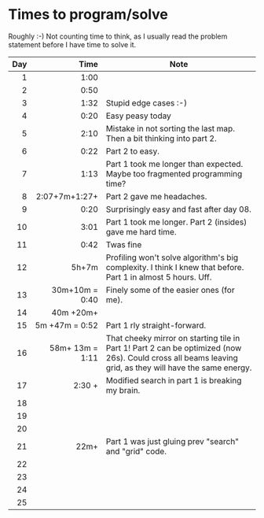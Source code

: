 # Times to program/solve

Roughly :-) Not counting time to think, as I usually read the problem statement before I have time to solve it.

| Day  	 |              Time  	 | Note 	                                                                                                                                                    |
|-------:|---------------------:|-----------------------------------------------------------------------------------------------------------------------------------------------------------|
|   1  	 |              1:00  	 | 	                                                                                                                                                         |
|   2  	 |              0:50  	 | 	                                                                                                                                                         |
|   3  	 |              1:32  	 | Stupid edge cases :-) 	                                                                                                                                   |
|   4  	 |              0:20  	 | Easy peasy today	                                                                                                                                         |
|   5  	 |              2:10  	 | 	Mistake in not sorting the last map. Then a bit thinking into part 2.                                                                                    |
|   6  	 |              0:22  	 | 	Part 2 to easy.                                                                                                                                          |
|   7  	 |              1:13  	 | 	Part 1 took me longer than expected. Maybe too fragmented programming time?                                                                              |
|   8  	 | 2:07+7m+1:27+      	 | 	Part 2 gave me headaches.                                                                                                                                |
|   9  	 |              0:20  	 | 	Surprisingly easy and fast after day 08.                                                                                                                 |
|  10  	 |              3:01  	 | 	Part 1 took me longer. Part 2 (insides) gave me hard time.                                                                                               |
|  11  	 |              0:42  	 | 	Twas fine                                                                                                                                                |
|  12  	 |             5h+7m  	 | 	Profiling won't solve algorithm's big complexity. I think I knew that before. Part 1 in almost 5 hours. Uff.                                             |
|  13  	 |    30m+10m = 0:40  	 | 	Finely some of the easier ones (for me).                                                                                                                 |
|  14  	 |        40m  +20m+  	 | 	                                                                                                                                                         |
|  15  	 |    5m +47m = 0:52  	 | 	Part 1 rly straight-forward.                                                                                                                             |
|  16  	 |   58m+ 13m = 1:11  	 | 	That cheeky mirror on starting tile in Part 1! Part 2 can be optimized (now 26s). Could cross all beams leaving grid, as they will have the same energy. |
|  17  	 |     2:30 +         	 | 	Modified search in part 1 is breaking my brain.                                                                                                          |
|  18  	 |                    	 | 	                                                                                                                                                         |
|  19  	 |                    	 | 	                                                                                                                                                         |
|  20  	 |                    	 | 	                                                                                                                                                         |
|  21  	 |            22m+    	 | 	Part 1 was just gluing prev "search" and "grid" code.                                                                                                   |
|  22  	 |                    	 | 	                                                                                                                                                         |
|  23  	 |                    	 | 	                                                                                                                                                         |
|  24  	 |                    	 | 	                                                                                                                                                         |
|  25  	 |                    	 | 	                                                                                                                                                         |




